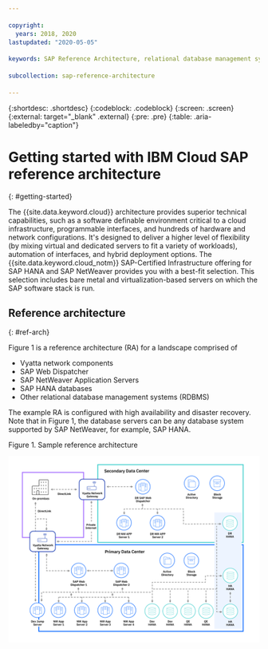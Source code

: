 ```yaml
---

copyright:
  years: 2018, 2020
lastupdated: "2020-05-05"

keywords: SAP Reference Architecture, relational database management systems, RDBMS, SAP Web Dispatcher, SAP NetWeaver Application Servers, application servers, database, high availability, disaster recovery, IBM, IBM Cloud, IBM DB2 LUW, Linux, Red Hat, RHEL, Windows Server, Microsoft SQL Server, SAP HANA, VMware, ESXi, IaaS, Public Cloud, SAP MaxDB, SAP ASE

subcollection: sap-reference-architecture

---
```


{:shortdesc: .shortdesc}
{:codeblock: .codeblock}
{:screen: .screen}
{:external: target="_blank" .external}
{:pre: .pre}
{:table: .aria-labeledby="caption"}

# Getting started with IBM Cloud SAP reference architecture
{: #getting-started}

The {{site.data.keyword.cloud}} architecture provides superior technical capabilities, such as a software definable environment critical to a cloud infrastructure, programmable interfaces, and hundreds of hardware and network configurations. It's designed to deliver a higher level of flexibility (by mixing virtual and dedicated servers to fit a variety of workloads), automation of interfaces, and hybrid deployment options. The {{site.data.keyword.cloud_notm}} SAP-Certified Infrastructure offering for SAP HANA and SAP NetWeaver provides you with a best-fit selection. This selection includes bare metal and virtualization-based servers on which the SAP software stack is run.

## Reference architecture
{: #ref-arch}

Figure 1 is a reference architecture (RA) for a landscape comprised of

  * Vyatta network components
  * SAP Web Dispatcher
  * SAP NetWeaver Application Servers
  * SAP HANA databases
  * Other relational database management systems (RDBMS)

The example RA is configured with high availability and disaster recovery. Note that in Figure 1, the database servers can be any database system supported by SAP NetWeaver, for example, SAP HANA.

Figure 1. Sample reference architecture

![Figure 1. Sample reference architecture](/images/SAP-optimization-ref-architecture-20180527.png "Sample reference architecture")
